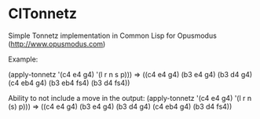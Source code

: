 # ClTonnetz
Simple Tonnetz implementation in Common Lisp for Opusmodus (http://www.opusmodus.com)

Example:

(apply-tonnetz '(c4 e4 g4) '(l r n s p)))
=> ((c4 e4 g4) (b3 e4 g4) (b3 d4 g4) (c4 eb4 g4) (b3 eb4 fs4) (b3 d4 fs4))

Ability to not include a move in the output:
(apply-tonnetz '(c4 e4 g4) '(l r n (s) p)))
=> ((c4 e4 g4) (b3 e4 g4) (b3 d4 g4) (c4 eb4 g4) (b3 d4 fs4))
